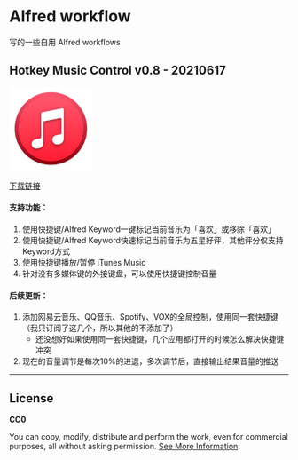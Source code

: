 # Alfred workflow
写的一些自用 Alfred workflows

## Hotkey Music Control v0.8 - 20210617

<img width="150" height="150" src="https://raw.githubusercontent.com/ryekee/Alfred-workflow/main/img/music.png"/>

[下载链接][1]

#### 支持功能：
1. 使用快捷键/Alfred Keyword一键标记当前音乐为「喜欢」或移除「喜欢」
2. 使用快捷键/Alfred Keyword快速标记当前音乐为五星好评，其他评分仅支持Keyword方式
3. 使用快捷键播放/暂停 iTunes Music
4. 针对没有多媒体键的外接键盘，可以使用快捷键控制音量

#### 后续更新：
1. 添加网易云音乐、QQ音乐、Spotify、VOX的全局控制，使用同一套快捷键（我只订阅了这几个，所以其他的不添加了）
    - 还没想好如果使用同一套快捷键，几个应用都打开的时候怎么解决快捷键冲突
2. 现在的音量调节是每次10%的进退，多次调节后，直接输出结果音量的推送

----

## License
**CC0**

You can copy, modify, distribute and perform the work, even for commercial purposes, all without asking permission. [See More Information][2].

[1]: https://github.com/ryekee/Alfred-workflow/blob/main/Hotkey%20Music%20Control.alfredworkflow?raw=true
[2]: https://raw.githubusercontent.com/ryekee/Alfred-workflow/main/LICENSE